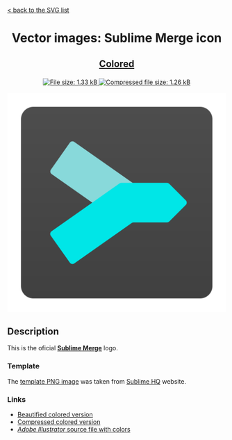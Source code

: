 [&lt; back to the SVG list](../ "Home page")

<h1><p align="center">Vector images: Sublime Merge icon</p></h1>

<h2><p align="center"><a href="Sublime Merge.colored.svg" title="View & Download Sublime Merge colored icon">Colored</a></p></h2>
<div class="badges" align="center">
	<a href="Sublime Merge.colored.svg" target="_blank" title="File size">
		<img alt="File size: 1.33 kB" src="https://img.shields.io/static/v1?cacheSeconds=10800&style=flat&label=File%20size&message=1.33%20kB&color=0aa">
	</a>
	<a href="./src/Sublime Merge.colored.min.svg" target="_blank" title="File size">
		<img alt="Compressed file size: 1.26 kB" src="https://img.shields.io/static/v1?cacheSeconds=10800&style=flat&label=Compressed&message=1.26%20kB&color=bb0">
	</a>
</div>
<div>
	<br>
	<img src="Sublime Merge.colored.svg" alt="Sublime Merge colored icon" title="Sublime Merge colored icon">
	<br>
</div>

## Description

This is the oficial **[Sublime Merge](https://www.sublimemerge.com "Visit sublimemerge.com")** logo.

### Template

The [template PNG image](https://www.sublimehq.com/images/sublime_merge.png "See template PNG file") was taken from [Sublime HQ](https://www.sublimehq.com "Visit sublimehq.com") website.


### Links

-   [Beautified colored version](Sublime%20Merge.colored.svg "Download beautified colored SVG")
-   [Compressed colored version](./src/Sublime%20Merge.colored.min.svg "Download compressed colored SVG")
-   [*Adobe Illustrator* source file with colors](./src/Sublime%20Merge.colored.ai "Download Adobe Illustrator (.ai) source file with colors")